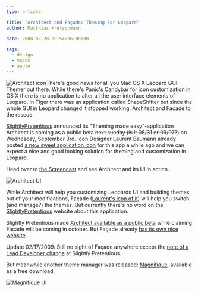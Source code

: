 ```yaml
---
type: article

title: 'Architect and Façade: Theming For Leopard'
author: Matthias Kretschmann

date: 2008-08-28 09:54:06+00:00

tags:
  - design
  - macos
  - apple
---
```


![Architect icon](../media/architect-icon.jpg)There's good news for all you Mac OS X Leopard GUI Themer out there. While there's Panic's [Candybar](http://www.panic.com/candybar) for icon customization in OS X there is no application to alter all the user interface elements of Leopard. In Tiger there was an application called ShapeShifter but since the whole GUI in Leopard changed it stopped working. Architect and Façade to the rescue.

[SlightlyPretentious](http://www.slightlypretentious.com/) announced its "Theming made easy"-application Architect is coming as a public beta <strike>next sunday (is it 08/31 or 09/07?)</strike> on Wednesday, September 3rd. Icon Designer Laurent Baumann already posted [a new sweet application icon](http://www.flickr.com/photos/avetenebrae/2669353476/) for this app a while ago and we can expect a nice and good looking solution for theming and customization in Leopard.

Head over to [the Screencast](http://www.slightlypretentious.com/) and see Architect and its UI in action.

![Architect UI](../media/architect-ui.png)

While Architect will help you customizing Leopards UI and building themes out of your modifications, Façade ([Laurent's icon of it](http://www.flickr.com/photos/avetenebrae/2665823420/in/photostream/)) will help you switch (and manage?) the themes. But currently there's no word on the [SlightlyPretentious](http://www.slightlypretentious.com/) website about this application.

Slightly Pretentious made [Architect available as a public beta](http://www.slightlypretentious.com/) while claiming Façade will be coming in october. But Façade already [has its own nice website](http://facadeapp.com/).

Update 02/17/2009:
Still no sight of Façade anywhere except the [note of a Lead Developer change](http://blog.slightlypretentious.com/2009/01/17/please-welcome-our-new-developer/) at Slightly Pretentious.

But meanwhile another theme manager was released: [Magnifique](http://magnifique.pcwizcomputer.com/), available as a free download.

![Magnifique UI](../media/magnifique-ui.png)

